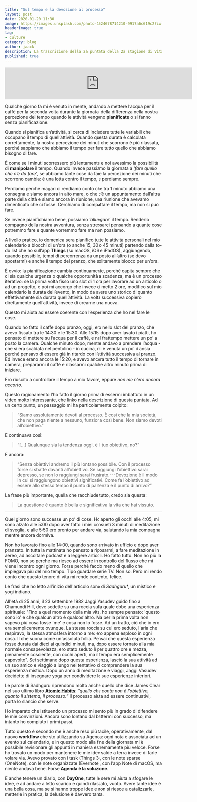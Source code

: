 ```yaml
---
title: "Sul tempo e la devozione al processo"
layout: post
date: 2020-01-20 11:30
image: https://images.unsplash.com/photo-1524678714210-9917a6c619c2?ixlib=rb-1.2.1&ixid=eyJhcHBfaWQiOjEyMDd9&auto=format&fit=crop&w=2549&q=80
headerImage: true
tag:
- culture
category: blog
author: jaack
description: La trascrizione della 2a puntata della 2a stagione di Vita da Millennial.
published: true
---
```


<iframe src="https://anchor.fm/jaack/embed/episodes/Sul-tempo-e-la-devozione-al-processo-eaa04a" height="102px" width="600px" frameborder="0" scrolling="no"></iframe>

Qualche giorno fa mi è venuto in mente, andando a mettere l’acqua per il caffè per la seconda volta durante la giornata, della differenza nella nostra percezione del tempo quando le attività vengono **pianificate** o si fanno senza pianificazione.

Quando si pianifica un’attività, si cerca di includere tutte le variabili che occupano il tempo di quell’attività. Quando questa durata è calcolata correttamente, la nostra percezione dei minuti che scorrono è più rilassata, perché sappiamo che abbiamo il tempo per fare tutto quello che abbiamo bisogno di fare.

È come se i minuti scorressero più lentamente e noi avessimo la possibilità di **manipolare** il tempo. Quando invece passiamo la giornata a *‘fare quello che c’è da fare’*, se abbiamo tante cose da fare la percezione dei minuti che scorrono cambia: è una lotta contro il tempo, e perdiamo sempre.

Perdiamo perché magari ci rendiamo conto che tra 1 minuto abbiamo una consegna e siamo ancora in alto mare, o che c’è un appuntamento dall’altra parte della città e siamo ancora in riunione, una riunione che avevamo dimenticato che ci fosse. Cerchiamo di compattare il tempo, ma non si può fare.

Se invece pianifichiamo bene, possiamo *‘allungare’* il tempo. Renderlo compagno della nostra avventura, senza stressarci pensando a quante cose potremmo fare e quante vorremmo fare ma non possiamo.

A livello pratico, io domenica sera pianifico tutte le attività personali nel mio calendario a blocchi di un’ora (o anche 15, 30 o 45 minuti) partendo dalla to-do list che ho sull’app **Things** (su macOS, iOS e iPadOS), aggiungendo, quando possibile, tempi di percorrenza da un posto all’altro (se devo spostarmi) e anche il tempo del pranzo, che solitamente blocco per un’ora.

È ovvio: la pianificazione cambia continuamente, perché capita sempre che ci sia qualche urgenza o qualche opportunità a scadenza, ma è un processo iterativo: se la prima volta fisso uno slot di 1 ora per lavorare ad un articolo o ad un progetto, e poi mi accorgo che invece ci metto 2 ore, modifico sul mio calendario la durata dell’evento, in modo da avere uno storico di quanto effettivamente sia durata quell’attività. La volta successiva copierò direttamente quell’attività, invece di crearne una nuova.

Questo mi aiuta ad essere coerente con l’esperienza che ho nel fare le cose.

Quando ho fatto il caffè dopo pranzo, oggi, ero nello slot del pranzo, che avevo fissato tra le 14:30 e le 15:30. Alle 15:15, dopo aver lavato i piatti, ho pensato di mettere su l’acqua per il caffè, e nel frattempo mettere un po’ a posto la camera. Qualche minuto dopo, mentre andavo a prendere l’acqua - che si era scaldata nel pentolino - in cucina, mi è venuta un po’ d’ansia perché pensavo di essere già in ritardo con l’attività successiva al pranzo. Ed invece erano ancora le 15:20, e avevo ancora tutto il tempo di tornare in camera, prepararmi il caffè e rilassarmi qualche altro minuto prima di iniziare.

Ero riuscito a controllare il tempo a mio favore, eppure *non me n’ero ancora accorto*.

Questo ragionamento l’ho fatto il giorno prima di essermi imbattuto in un video molto interessante, che linko nella descrizione di questa puntata. Ad un certo punto, un passaggio mi ha particolarmente colpito:

<blockquote>“Siamo assolutamente devoti al processo. È così che la mia società, che non paga niente a nessuno, funziona così bene. Non siamo devoti all’obiettivo."
</blockquote>
E continuava così:
<blockquote>
“[…] Qualunque sia la tendenza oggi, è il tuo obiettivo, no?”
</blockquote>

E ancora:
<blockquote>
“Senza obiettivi andremo il più lontano possibile. Con il processo forse si sbatte davanti all’obiettivo. Se raggiungi l’obiettivo sarai depresso, se non lo raggiungi sarai frustrato.---Devozione è il modo in cui si raggiungono obiettivi significativi. Come fa l’obiettivo ad essere allo stesso tempo il punto di partenza e il punto di arrivo?”
</blockquote>

La frase più importante, quella che racchiude tutto, credo sia questa:

<blockquote>
La questione è quanto è bella e significativa la vita che hai vissuto.
</blockquote>

---

Quel giorno sono successe un po’ di cose. Ho aperto gli occhi alle 4:05, mi sono alzato alle 5:00 dopo aver fatto i miei consueti 3 minuti di meditazione di sveglia, e alle 5:50 ero pronto per andare via, salutando la mia compagna mentre ancora dormiva.

Non ho lavorato fino alle 14:00, quando sono arrivato in ufficio e dopo aver pranzato. In tutta la mattinata ho pensato a riposarmi, a fare meditazione in aereo, ad ascoltare podcast e a leggere articoli. Ho fatto tutto. Non ho più la FOMO, non so perché ma riesco ad essere in controllo del flusso che mi viene incontro ogni giorno. Forse perché faccio meno di quello che impiegava più del mio tempo. Tipo guardare serie TV. Non so. Però mi rendo conto che questo tenore di vita mi rende contento, felice.

Le frasi che ho letto all’inizio dell'articolo sono di *Sadhguru**, un mistico e yogi indiano.

All'età di 25 anni, il 23 settembre 1982 Jaggi Vasudev guidò fino a Chamundi Hill, dove sedette su una roccia sulla quale ebbe una esperienza spirituale: "Fino a quel momento della mia vita, ho sempre pensato: 'questo sono io' e che qualcun altro è qualcos'altro. Ma per la prima volta non sapevo più cosa fosse 'me' e cosa non lo fosse. Ad un tratto, ciò che io ero era semplicemente ovunque. La stessa roccia su cui ero seduto, l'aria che respiravo, la stessa atmosfera intorno a me: ero appena esploso in ogni cosa. Il che suona come un'assoluta follia. Pensai che questa esperienza fosse durata dai dieci ai quindici minuti, ma, dopo essere tornato alla mia normale consapevolezza, ero stato seduto lì per quattro ore e mezza, pienamente cosciente, con occhi aperti, ma il tempo era semplicemente capovolto". Sei settimane dopo questa esperienza, lasciò la sua attività ad un suo amico e viaggiò a lungo nel tentativo di comprendere la sua esperienza mistica. Dopo un anno di meditazione e viaggi, Jaggi Vasudev decidette di insegnare yoga per condividere le sue esperienze interiori.

Le parole di Sadhguru riprendono molto anche quello che dice James Clear nel suo ultimo libro [**Atomic Habits**](https://amzn.to/38g5cr8): *“quello che conta non è l’obiettivo, quanto il sistema, il processo.”* Il processo aiuta ad essere continuativi, porta lo slancio che serve.

Ho imparato che istituendo un processo mi sento più in grado di difendere le mie convinzioni. Ancora sono lontano dal battermi con successo, ma intanto ho compiuto i primi passi.

Tutto questo è secondo me è anche reso più facile, operativamente, dal nuovo **workflow** che sto utilizzando su Agenda: ogni nota è associata ad un evento sul calendario, e in questo modo alla fine della giornata mi è possibile revisionare gli appunti in maniera estremamente più veloce. Forse ho trovato un modo per mantenere le mie idee salde a terra invece di farle volare via. Avevo provato con i task (Things 3), con le note sparse (OneNote), con le note organizzate (Evernote), con l’app Note di macOS, ma niente andava bene. Forse **Agenda è la soluzione**.

E anche tenere un diario, con **DayOne**, tutte le sere mi aiuta a sfogare le idee, e ad andare a letto scarico e quindi rilassato, vuoto. Avere tante idee è una bella cosa, ma se si hanno troppe idee e non si riesce a catalizzarle, metterle in pratica, la delusione è davvero tanta.
